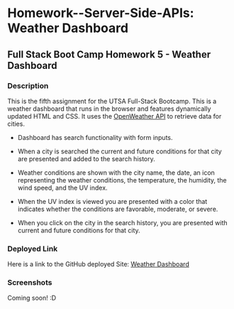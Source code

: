 # Homework--Server-Side-APIs: Weather Dashboard

## Full Stack Boot Camp Homework 5 - Weather Dashboard

### Description

This is the fifth assignment for the UTSA Full-Stack Bootcamp. This is a weather dashboard that runs in the browser and features dynamically updated HTML and CSS. It uses the [OpenWeather API](https://openweather.org/api) to retrieve data for cities.

* Dashboard has search functionality with form inputs.

* When a city is searched the current and future conditions for that city are presented and added to the search history.

* Weather conditions are shown with the city name, the date, an icon representing the weather conditions, the temperature, 
the humidity, the wind speed, and the UV index.

* When the UV index is viewed you are presented with a color that indicates whether the conditions are favorable, moderate, or severe.

* When you click on the city in the search history, you are presented with current and future conditions for that city.

### Deployed Link

Here is a link to the GitHub deployed Site: [Weather Dashboard](https://ogmedina.github.io/Homework--Server-Side-APIs/)

### Screenshots

Coming soon! :D 